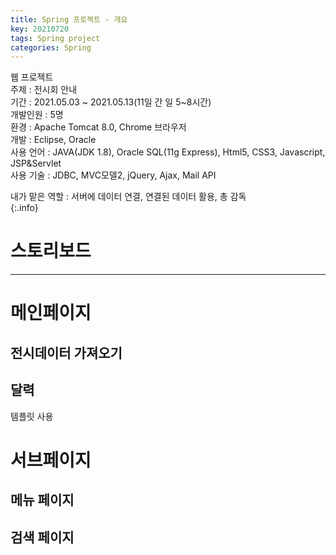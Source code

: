 ```yaml
---
title: Spring 프로젝트 - 개요
key: 20210720
tags: Spring project
categories: Spring
---
```

  

웹 프로젝트  
주제 : 전시회 안내  
기간 : 2021.05.03 ~ 2021.05.13(11일 간 일 5~8시간)  
개발인원 : 5명  
환경 : Apache Tomcat 8.0, Chrome 브라우저  
개발 : Eclipse, Oracle  
사용 언어 : JAVA(JDK 1.8), Oracle SQL(11g Express), Html5, CSS3, Javascript, JSP&Servlet  
사용 기술 : JDBC, MVC모델2, jQuery, Ajax, Mail API  

  
내가 맡은 역할 : 서버에 데이터 연결, 연결된 데이터 활용, 총 감독  
{:.info}

# 스토리보드

***

# 메인페이지

## 전시데이터 가져오기 

## 달력 

템플릿 사용

# 서브페이지

## 메뉴 페이지

## 검색 페이지